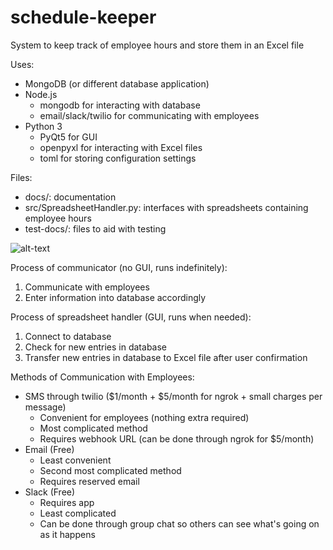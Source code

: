 # schedule-keeper
System to keep track of employee hours and store them in an Excel file

Uses:
* MongoDB (or different database application)
* Node.js
  * mongodb for interacting with database
  * email/slack/twilio for communicating with employees
* Python 3
  * PyQt5 for GUI
  * openpyxl for interacting with Excel files
  * toml for storing configuration settings

Files:
* docs/: documentation
* src/SpreadsheetHandler.py: interfaces with spreadsheets containing employee hours
* test-docs/: files to aid with testing

![alt-text](https://raw.githubusercontent.com/prophetofxenu/schedule-keeper/master/docs/flow-diagram.png "Flow Diagram")

Process of communicator (no GUI, runs indefinitely):
1. Communicate with employees
2. Enter information into database accordingly

Process of spreadsheet handler (GUI, runs when needed):
1. Connect to database
2. Check for new entries in database
3. Transfer new entries in database to Excel file after user confirmation

Methods of Communication with Employees:
* SMS through twilio ($1/month + $5/month for ngrok + small charges per message)
    * Convenient for employees (nothing extra required)
    * Most complicated method
    * Requires webhook URL (can be done through ngrok for $5/month)
* Email (Free)
    * Least convenient
    * Second most complicated method
    * Requires reserved email
* Slack (Free)
    * Requires app
    * Least complicated
    * Can be done through group chat so others can see what's going on as it happens
